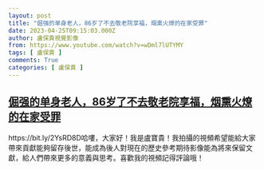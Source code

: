 ```yaml
---
layout: post
title: "倔强的单身老人，86岁了不去敬老院享福，烟熏火燎的在家受罪"
date: 2023-04-25T09:15:03.000Z
author: 盧保貴視覺影像
from: https://www.youtube.com/watch?v=wDml7lUTYMY
tags: [ 盧保貴 ]
comments: True
categories: [ 盧保貴 ]
---
```

<!--1682414103000-->
[倔强的单身老人，86岁了不去敬老院享福，烟熏火燎的在家受罪](https://www.youtube.com/watch?v=wDml7lUTYMY)
------

<div>
https://bit.ly/2YsRD8D哈嘍，大家好！我是盧寶貴！我拍攝的視頻希望能給大家帶來貢獻能夠留存後世，能成為後人對現在的歷史參考期待影像能為將來保留文獻，給人們帶來更多的意義與思考。喜歡我的視頻記得評論哦！
</div>
